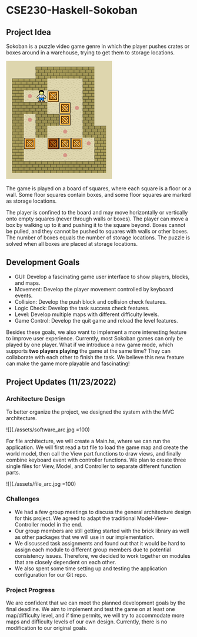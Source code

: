 # CSE230-Haskell-Sokoban

## Project Idea

Sokoban is a puzzle video game genre in which the player pushes crates or boxes around in a warehouse, trying to get them to storage locations. 

![](./assets/Sokoban_ani.gif)

The game is played on a board of squares, where each square is a floor or a wall. Some floor squares contain boxes, and some floor squares are marked as storage locations.

The player is confined to the board and may move horizontally or vertically onto empty squares (never through walls or boxes). The player can move a box by walking up to it and pushing it to the square beyond. Boxes cannot be pulled, and they cannot be pushed to squares with walls or other boxes. The number of boxes equals the number of storage locations. The puzzle is solved when all boxes are placed at storage locations.


## Development Goals

- GUI: Develop a fascinating game user interface to show players, blocks, and maps.
- Movement: Develop the player movement controlled by keyboard events.
- Collision: Develop the push block and collision check features.
- Logic Check: Develop the task success check features.
- Level: Develop multiple maps with different difficulty levels.
- Game Control: Develop the quit game and reload the level features.

Besides these goals, we also want to implement a more interesting feature to improve user experience. Currently, most Sokoban games can only be played by one player. What if we introduce a new game mode, which supports **two players playing** the game at the same time? They can collaborate with each other to finish the task. We believe this new feature can make the game more playable and fascinating!

## Project Updates (11/23/2022)

### Architecture Design
To better organize the project, we designed the system with the MVC architecture.

![](./assets/software_arc.jpg =100)

For file architecture, we will create a Main.hs, where we can run the application. We will first read a txt file to load the game map and create the world model, then call the View part functions to draw views, and finally combine keyboard event with controller functions.
We plan to create three single files for View, Model, and Controller to separate different function parts.

![](./assets/file_arc.jpg =100)

### Challenges

* We had a few group meetings to discuss the general architecture design for this project. We agreed to adapt the traditional Model-View-Controller model in the end.
* Our group members are still getting started with the brick library as well as other packages that we will use in our implementation.
* We discussed task assignments and found out that it would be hard to assign each module to different group members due to potential consistency issues. Therefore, we decided to work together on modules that are closely dependent on each other.
* We also spent some time setting up and testing the application configuration for our Git repo.


### Project Progress

We are confident that we can meet the planned development goals by the final deadline. We aim to implement and test the game on at least one map/difficulty level, and if time permits, we will try to accommodate more maps and difficulty levels of our own design. Currently, there is no modification to our original goals.
